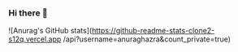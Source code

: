 ### Hi there 👋



![Anurag's GitHub stats](https://github-readme-stats-clone2-s12q.vercel.app
/api?username=anuraghazra&count_private=true)
